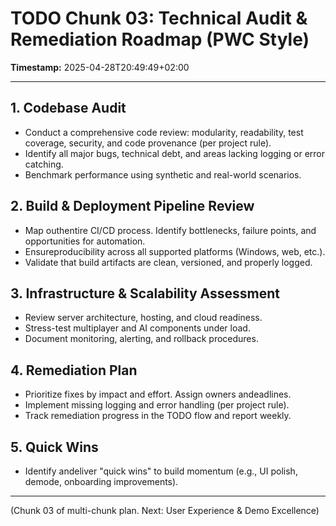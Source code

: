 # TODO Chunk 03: Technical Audit & Remediation Roadmap (PWC Style)

**Timestamp:** 2025-04-28T20:49:49+02:00

---

## 1. Codebase Audit
- Conduct a comprehensive code review: modularity, readability, test coverage, security, and code provenance (per project rule).
- Identify all major bugs, technical debt, and areas lacking logging or error catching.
- Benchmark performance using synthetic and real-world scenarios.

## 2. Build & Deployment Pipeline Review
- Map outhentire CI/CD process. Identify bottlenecks, failure points, and opportunities for automation.
- Ensureproducibility across all supported platforms (Windows, web, etc.).
- Validate that build artifacts are clean, versioned, and properly logged.

## 3. Infrastructure & Scalability Assessment
- Review server architecture, hosting, and cloud readiness.
- Stress-test multiplayer and AI components under load.
- Document monitoring, alerting, and rollback procedures.

## 4. Remediation Plan
- Prioritize fixes by impact and effort. Assign owners andeadlines.
- Implement missing logging and error handling (per project rule).
- Track remediation progress in the TODO flow and report weekly.

## 5. Quick Wins
- Identify andeliver "quick wins" to build momentum (e.g., UI polish, demode, onboarding improvements).

---

(Chunk 03 of multi-chunk plan. Next: User Experience & Demo Excellence)



